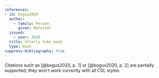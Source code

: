 ```yaml
---
references:
- id: bogus2020
  author:
    - family: Person
      given: Notareal
  issued:
    - year: 2020
  title: Utterly fake book
  type: book
suppress-bibliography: true
---
```


Citations such as [@bogus2020, p. 1] or [@bogus2020, p. 2] are partially supported; they won't work correctly with all CSL styles.
